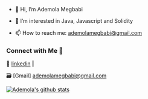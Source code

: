 - 👋 Hi, I’m Ademola Megbabi

- 👀 I’m interested in Java, Javascript and Solidity

- 📫 How to reach me: ademolamegbabi@gmail.com

 

<!---

Megapreneur/Megapreneur is a ✨ special ✨ repository because its `README.md` (this file) appears on your GitHub profile.

You can click the Preview link to take a look at your changes.

--->

 

 

### Connect with Me 🤝

👔 [linkedin][linkedin] **|**

🗃️ [Gmail] ademolamegbabi@gmail.com

 

[![Ademola's github stats](https://github-readme-stats.vercel.app/api?username=Megapreneur)](https://github.com/Megapreneur/github-readme-stats)

 

 

[linkedin]: https://www.linkedin.com/in/ademola-megbabi-366810208/
